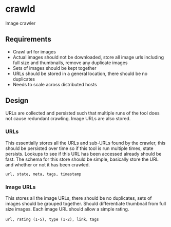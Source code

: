 # crawld
Image crawler

## Requirements

* Crawl url for images
* Actual images should not be downloaded, store all image urls including full size and thumbnails, remove any duplicate images
* Sets of images should be kept together
* URLs should be stored in a general location, there should be no duplicates
* Needs to scale across distributed hosts

## Design

URLs are collected and persisted such that multiple runs of the tool does not cause redundant crawling.  Image URLs are also stored.

### URLs

This essentially stores all the URLs and sub-URLs found by the crawler, this should be persisted over time so if this tool is run multiple times, state persists.  Lookups to see if this URL has been accessed already should be fast.  The schema for this store should be simple, basically store the URL and whether or not it has been crawled.     

`url, state, meta, tags, timestamp`

### Image URLs

This stores all the image URLs, there should be no duplicates, sets of
images should be grouped together.  Should differentiate thumbnail from
full size images.  Each image URL should allow a simple rating.

`url, rating (1-5), type (1-2), link，tags`
